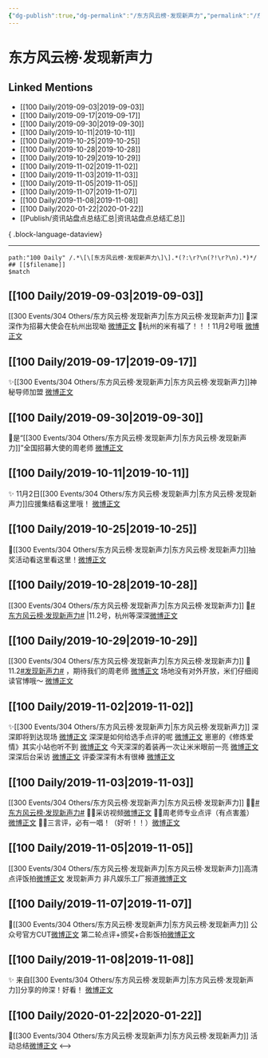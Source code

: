 ```yaml
---
{"dg-publish":true,"dg-permalink":"/东方风云榜·发现新声力","permalink":"/东方风云榜·发现新声力/","created":"2023-03-28T15:52:29.000+08:00","updated":"2023-08-24T19:27:32.652+08:00"}
---
```


# 东方风云榜·发现新声力

## Linked Mentions
- [[100 Daily/2019-09-03\|2019-09-03]]
- [[100 Daily/2019-09-17\|2019-09-17]]
- [[100 Daily/2019-09-30\|2019-09-30]]
- [[100 Daily/2019-10-11\|2019-10-11]]
- [[100 Daily/2019-10-25\|2019-10-25]]
- [[100 Daily/2019-10-28\|2019-10-28]]
- [[100 Daily/2019-10-29\|2019-10-29]]
- [[100 Daily/2019-11-02\|2019-11-02]]
- [[100 Daily/2019-11-03\|2019-11-03]]
- [[100 Daily/2019-11-05\|2019-11-05]]
- [[100 Daily/2019-11-07\|2019-11-07]]
- [[100 Daily/2019-11-08\|2019-11-08]]
- [[100 Daily/2020-01-22\|2020-01-22]]
- [[Publish/资讯站盘点总结汇总\|资讯站盘点总结汇总]]

{ .block-language-dataview}

---

```expander
path:"100 Daily" /.*\[\[东方风云榜·发现新声力\]\].*(?:\r?\n(?!\r?\n).*)*/
## [[$filename]]
$match
```
## [[100 Daily/2019-09-03\|2019-09-03]]
[[300 Events/304 Others/东方风云榜·发现新声力\|东方风云榜·发现新声力]]
💠深深作为招募大使会在杭州出现呦
[微博正文](https://m.weibo.cn/6466290670/4412406689912733)
💠杭州的米有福了！！！11月2号哦
[微博正文](https://m.weibo.cn/6466290670/4412454513537123)
## [[100 Daily/2019-09-17\|2019-09-17]]
✨[[300 Events/304 Others/东方风云榜·发现新声力\|东方风云榜·发现新声力]]神秘导师加盟
[微博正文](https://m.weibo.cn/6466290670/4417621153296980)
## [[100 Daily/2019-09-30\|2019-09-30]]
🌟是“[[300 Events/304 Others/东方风云榜·发现新声力\|东方风云榜·发现新声力]]”全国招募大使的周老师
[微博正文](https://m.weibo.cn/6466290670/4422237513413911)
## [[100 Daily/2019-10-11\|2019-10-11]]
✨ 11月2日[[300 Events/304 Others/东方风云榜·发现新声力\|东方风云榜·发现新声力]]应援集结看这里哦！
[微博正文](https://m.weibo.cn/6466290670/4426349697986987)

## [[100 Daily/2019-10-25\|2019-10-25]]
🌿[[300 Events/304 Others/东方风云榜·发现新声力\|东方风云榜·发现新声力]]抽奖活动看这里看这里！[微博正文](https://m.weibo.cn/6466290670/4431215510083150)
## [[100 Daily/2019-10-28\|2019-10-28]]
[[300 Events/304 Others/东方风云榜·发现新声力\|东方风云榜·发现新声力]]
🌿[#东方风云榜·发现新声力#](https://s.weibo.com/weibo?q=%23%E4%B8%9C%E6%96%B9%E9%A3%8E%E4%BA%91%E6%A6%9C%C2%B7%E5%8F%91%E7%8E%B0%E6%96%B0%E5%A3%B0%E5%8A%9B%23) |11.2号，杭州等深深[微博正文](https://m.weibo.cn/6466290670/4432347249914626)
## [[100 Daily/2019-10-29\|2019-10-29]]
[[300 Events/304 Others/东方风云榜·发现新声力\|东方风云榜·发现新声力]]
🌸11.2[#发现新声力#](https://s.weibo.com/weibo?q=%23%E5%8F%91%E7%8E%B0%E6%96%B0%E5%A3%B0%E5%8A%9B%23) ，期待我们的周老师
[微博正文](https://m.weibo.cn/6466290670/4432693289076594)
场地没有对外开放，米们仔细阅读官博哦～
[微博正文](https://m.weibo.cn/6466290670/4432828684861052)
## [[100 Daily/2019-11-02\|2019-11-02]]
✨[[300 Events/304 Others/东方风云榜·发现新声力\|东方风云榜·发现新声力]]
深深即将到达现场 [微博正文](https://m.weibo.cn/6466290670/4434159608657597)
深深是如何给选手点评的呢 [微博正文](https://m.weibo.cn/6466290670/4434221399185684)
崽崽的《修炼爱情》其实小站也听不到 [微博正文](https://m.weibo.cn/6466290670/4434223840107454)
今天深深的着装再一次让米米眼前一亮 [微博正文](https://m.weibo.cn/6466290670/4434224075406931)
深深后台采访 [微博正文](https://m.weibo.cn/6466290670/4434291427117294)
评委深深有木有很棒 [微博正文](https://m.weibo.cn/6466290670/4434326458316979)
## [[100 Daily/2019-11-03\|2019-11-03]]
[[300 Events/304 Others/东方风云榜·发现新声力\|东方风云榜·发现新声力]]
🤳🏼[#东方风云榜·发现新声力#](https://s.weibo.com/weibo?q=%23%E4%B8%9C%E6%96%B9%E9%A3%8E%E4%BA%91%E6%A6%9C%C2%B7%E5%8F%91%E7%8E%B0%E6%96%B0%E5%A3%B0%E5%8A%9B%23)
✌🏻采访视频[微博正文](https://m.weibo.cn/6466290670/4434556294247391)
✌🏻周老师专业点评（有点害羞）[微博正文](https://m.weibo.cn/6466290670/4434474244772384)
✌🏻三言评，必有一唱！（好听！！）[微博正文](https://m.weibo.cn/6466290670/4434470956156658)
## [[100 Daily/2019-11-05\|2019-11-05]]
[[300 Events/304 Others/东方风云榜·发现新声力\|东方风云榜·发现新声力]]高清点评饭拍[微博正文](https://m.weibo.cn/6466290670/4435372933087851)
发现新声力 非凡娱乐工厂报道[微博正文](https://m.weibo.cn/6466290670/4435392637441796)
## [[100 Daily/2019-11-07\|2019-11-07]]
🌿[[300 Events/304 Others/东方风云榜·发现新声力\|东方风云榜·发现新声力]]
公众号官方CUT[微博正文](https://m.weibo.cn/6466290670/4435963377529280)
第二轮点评+颁奖+合影饭拍[微博正文](https://m.weibo.cn/6466290670/4435969648070806)
## [[100 Daily/2019-11-08\|2019-11-08]]
✨ 来自[[300 Events/304 Others/东方风云榜·发现新声力\|东方风云榜·发现新声力]]分享的帅深！好看！
[微博正文](https://m.weibo.cn/6466290670/4436411480142064)
## [[100 Daily/2020-01-22\|2020-01-22]]
🎵[[300 Events/304 Others/东方风云榜·发现新声力\|东方风云榜·发现新声力]] 活动总结[微博正文](https://m.weibo.cn/6466290670/4463666806424843)
<-->